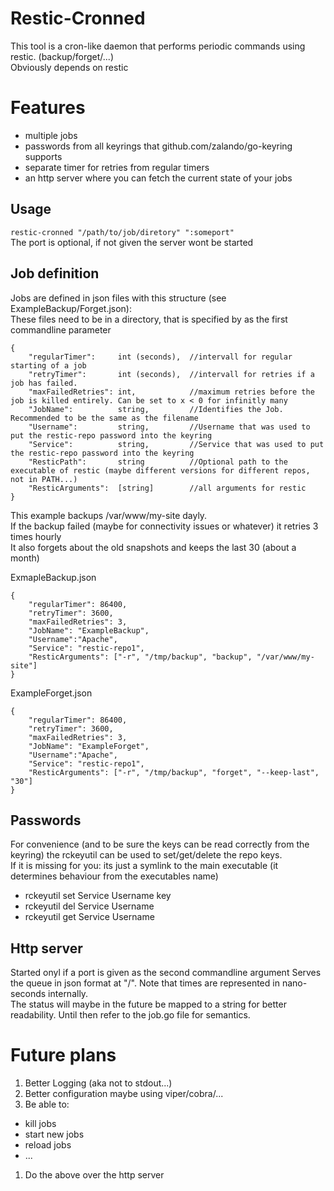 Restic-Cronned
==============
This tool is a cron-like daemon that performs periodic commands using restic. (backup/forget/...)  
Obviously depends on restic  
# Features #
* multiple jobs
* passwords from all keyrings that github.com/zalando/go-keyring supports
* separate timer for retries from regular timers
* an http server where you can fetch the current state of your jobs

## Usage ##
`restic-cronned "/path/to/job/diretory" ":someport"`  
The port is optional, if not given the server wont be started
  
## Job definition ##
Jobs are defined in json files with this structure (see ExampleBackup/Forget.json):  
These files need to be in a directory, that is specified by as the first commandline parameter
```
{
    "regularTimer":     int (seconds),  //intervall for regular starting of a job
    "retryTimer":       int (seconds),  //intervall for retries if a job has failed.
    "maxFailedRetries": int,            //maximum retries before the job is killed entirely. Can be set to x < 0 for infinitly many  
    "JobName":          string,         //Identifies the Job. Recommended to be the same as the filename
    "Username":         string,         //Username that was used to put the restic-repo password into the keyring
    "Service":          string,         //Service that was used to put the restic-repo password into the keyring
    "ResticPath":       string          //Optional path to the executable of restic (maybe different versions for different repos, not in PATH...)
    "ResticArguments":  [string]        //all arguments for restic   
}
```

This example backups /var/www/my-site dayly.  
If the backup failed (maybe for connectivity issues or whatever) it retries 3 times hourly  
It also forgets about the old snapshots and keeps the last 30 (about a month)

ExmapleBackup.json
```
{
    "regularTimer": 86400,
    "retryTimer": 3600,
    "maxFailedRetries": 3,
    "JobName": "ExampleBackup",
    "Username":"Apache",
    "Service": "restic-repo1",
    "ResticArguments": ["-r", "/tmp/backup", "backup", "/var/www/my-site"]
}
```

ExampleForget.json
```
{
    "regularTimer": 86400,
    "retryTimer": 3600,
    "maxFailedRetries": 3,
    "JobName": "ExampleForget",
    "Username":"Apache",
    "Service": "restic-repo1",
    "ResticArguments": ["-r", "/tmp/backup", "forget", "--keep-last", "30"]
}
```

## Passwords ##
For convenience (and to be sure the keys can be read correctly from the keyring) the rckeyutil can be used to set/get/delete the repo keys.  
If it is missing for you: its just a symlink to the main executable (it determines behaviour from the executables name)
* rckeyutil set Service Username key
* rckeyutil del Service Username
* rckeyutil get Service Username

## Http server ##
Started onyl if a port is given as the second commandline argument
Serves the queue in json format at "/". Note that times are represented in nano-seconds internally.  
The status will maybe in the future be mapped to a string for better readability. Until then refer to the job.go file for semantics.  

# Future plans #
1. Better Logging (aka not to stdout...)
1. Better configuration maybe using viper/cobra/...
1. Be able to:
* kill jobs
* start new jobs
* reload jobs
* ...
  
1. Do the above over the http server

